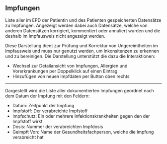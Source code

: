 <body>
  <h2>Impfungen</h2>
  <p>Liste aller im EPD der Patientin und des Patienten gespeicherten Datensätze zu Impfungen. Angezeigt werden dabei auch 
    Datensätze, welche von anderen Datensätzen korrigiert, kommentiert oder annuliert wurden und die deshalb im Impfausweis 
    nicht angezeigt werden. 
  </p>
  <p>
  Diese Darstellung dient zur Prüfung und Korrektur von Ungereimtheiten im Impfausweis und muss nur genutzt werden, um Inkonsitenzen 
  zu erkennen und zu bereinigen. Die Darstellung unterstützt die dazu die Interaktionen: 
  <ul>
    <li>Wechsel zur Detailansicht von Impfungen, Allergien und Vorerkrankungen per Doppelklick auf einen Eintrag</li>
    <li>Hinzufügen von neuen Impfdaten per Button oben rechts</li>
  </ul>
  </p>
  <hr>
  <p>Dargestellt wird die Liste aller dokumentierten Impfungen geordnet nach dem Datum der Impfung mit den Feldern:
    <ul>
      <li>Datum: Zeitpunkt der Impfung</li>
      <li>Impfstoff: Der verabreichte Impfstoff</li>
      <li>Impfschutz: Ein oder mehrere Infektionskrankheiten gegen den der Impfstoff wirkt</li>
      <li>Dosis: Nummer der verabreichten Impfdosis</li> 
      <li>Geimpft Von: Name der Gesundheitsfachperson, welche die Impfung verabreicht hat</li> 
    </ul>
  </p>
</body>
